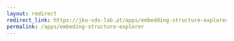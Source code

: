 ```yaml
---
layout: redirect
redirect_link: https://jku-vds-lab.at/apps/embedding-structure-explorer/
permalink: /apps/embeding-structure-explorer
---
```

